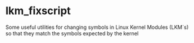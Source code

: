 lkm_fixscript
=============

Some useful utilities for changing symbols in Linux Kernel Modules (LKM`s) so that they match the symbols expected by the kernel
